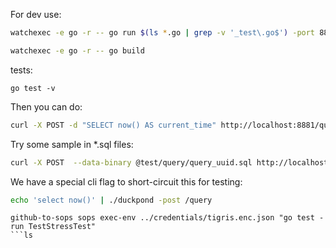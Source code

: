 For dev use:

```bash
watchexec -e go -r -- go run $(ls *.go | grep -v '_test\.go$') -port 8881
```

```bash
watchexec -e go -r -- go build
```

tests:
```
go test -v
```

Then you can do:

```bash
curl -X POST -d "SELECT now() AS current_time" http://localhost:8881/query
```

Try some sample in *.sql files:
```bash
curl -X POST  --data-binary @test/query/query_uuid.sql http://localhost:8881/query
```


We have a special cli flag to short-circuit this for testing:

```bash
echo 'select now()' | ./duckpond -post /query
```


```
github-to-sops sops exec-env ../credentials/tigris.enc.json "go test -run TestStressTest"
```ls